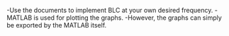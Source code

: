 -Use the documents to implement BLC at your own desired frequency.
-MATLAB is used for plotting the graphs. 
-However, the graphs can simply be exported by the MATLAB itself. 
